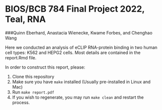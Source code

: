 # BIOS/BCB 784 Final Project 2022, Teal, RNA
###Quinn Eberhard, Anastacia Wienecke, Kwame Forbes, and Chenghao Wang

Here we conducted an analysis of eCLIP RNA-protein binding in two human cell types: K562 and HEPG2 cells.
Most details are contained in the report.Rmd file.

In order to construct this report, please: 
1. Clone this repository
2. Make sure you have `make` installed (Usually pre-installed in Linux and Mac)
3. Run `make report.pdf`
4. If you wish to regenerate, you may run `make clean` and restart the process.